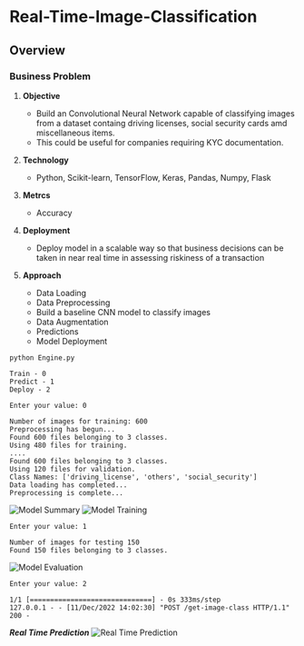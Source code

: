 # Real-Time-Image-Classification

## Overview

### Business Problem

1. **Objective**
   - Build an Convolutional Neural Network capable of classifying images from a dataset containg driving licenses, social security cards amd miscellaneous items.  
   - This could be useful for companies requiring KYC documentation. 

2. **Technology**
   - Python, Scikit-learn, TensorFlow, Keras, Pandas, Numpy, Flask
   
4. **Metrcs**
   - Accuracy

5. **Deployment**
   - Deploy model in a scalable way so that business decisions can be taken in near real time in assessing riskiness of a transaction

6. **Approach**

   - Data Loading
   - Data Preprocessing
   - Build a baseline CNN model to classify images
   - Data Augmentation
   - Predictions
   - Model Deployment

```python Engine.py```
```
Train - 0
Predict - 1 
Deploy - 2
```
```
Enter your value: 0
```
```
Number of images for training: 600
Preprocessing has begun...
Found 600 files belonging to 3 classes.
Using 480 files for training.
....
Found 600 files belonging to 3 classes.
Using 120 files for validation.
Class Names: ['driving_license', 'others', 'social_security']
Data loading has completed...
Preprocessing is complete...
```

![Model Summary](images/model_summary.png)
![Model Training](images/model_training.png)

```
Enter your value: 1
```
```
Number of images for testing 150
Found 150 files belonging to 3 classes.
```
![Model Evaluation](images/evaluation.png)

```
Enter your value: 2
```
```
1/1 [==============================] - 0s 333ms/step
127.0.0.1 - - [11/Dec/2022 14:02:30] "POST /get-image-class HTTP/1.1" 200 -
```
***Real Time Prediction***
![Real Time Prediction](images/Real-Time-Prediction.png)